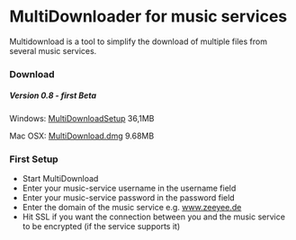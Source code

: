 # MultiDownloader for music services

Multidownload is a tool to simplify the download of multiple files from several music services.

### Download

##### Version 0.8 - first Beta
Windows: [MultiDownloadSetup](https://github.com/eternalvr/qtmultidl/releases/download/rel_0.8/MultiDownload0.8-Setup.exe) 36,1MB

Mac OSX: [MultiDownload.dmg](https://github.com/eternalvr/qtmultidl/releases/download/rel_0.8/MultiDownload.dmg) 9.68MB


### First Setup

* Start MultiDownload
* Enter your music-service username in the username field
* Enter your music-service password in the password field
* Enter the domain of the music service e.g. www.zeeyee.de 
* Hit SSL if you want the connection between you and the music service to be encrypted (if the service supports it)
